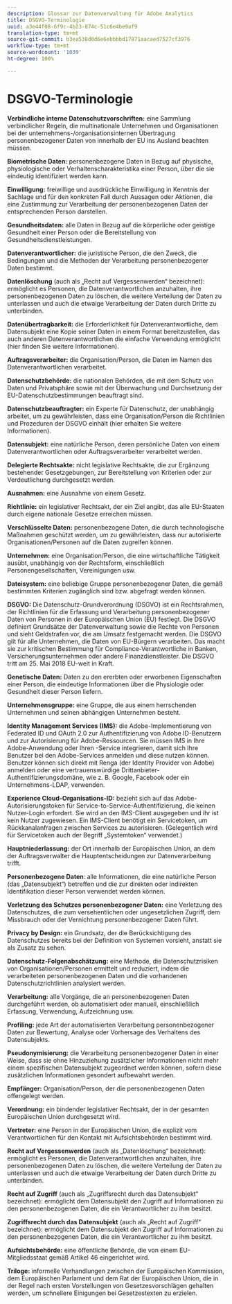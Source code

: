 ```yaml
---
description: Glossar zur Datenverwaltung für Adobe Analytics
title: DSGVO-Terminologie
uuid: a3e44f08-6f9c-4b23-874c-51c6e4be9af9
translation-type: tm+mt
source-git-commit: b3ea538d0d6e6ebbbbd17871aacaed7527cf3976
workflow-type: tm+mt
source-wordcount: '1039'
ht-degree: 100%

---
```



# DSGVO-Terminologie

**Verbindliche interne Datenschutzvorschriften:** eine Sammlung verbindlicher Regeln, die multinationale Unternehmen und Organisationen bei der unternehmens-/organisationsinternen Übertragung personenbezogener Daten von innerhalb der EU ins Ausland beachten müssen.

**Biometrische Daten:** personenbezogene Daten in Bezug auf physische, physiologische oder Verhaltenscharakteristika einer Person, über die sie eindeutig identifiziert werden kann.

**Einwilligung:** freiwillige und ausdrückliche Einwilligung in Kenntnis der Sachlage und für den konkreten Fall durch Aussagen oder Aktionen, die eine Zustimmung zur Verarbeitung der personenbezogenen Daten der entsprechenden Person darstellen.

**Gesundheitsdaten:** alle Daten in Bezug auf die körperliche oder geistige Gesundheit einer Person oder die Bereitstellung von Gesundheitsdienstleistungen.

**Datenverantwortlicher:** die juristische Person, die den Zweck, die Bedingungen und die Methoden der Verarbeitung personenbezogener Daten bestimmt.

**Datenlöschung** (auch als „Recht auf Vergessenwerden“ bezeichnet): ermöglicht es Personen, die Datenverantwortlichen anzuhalten, ihre personenbezogenen Daten zu löschen, die weitere Verteilung der Daten zu unterlassen und auch die etwaige Verarbeitung der Daten durch Dritte zu unterbinden.

**Datenübertragbarkeit:** die Erforderlichkeit für Datenverantwortliche, dem Datensubjekt eine Kopie seiner Daten in einem Format bereitzustellen, das auch anderen Datenverantwortlichen die einfache Verwendung ermöglicht (hier finden Sie weitere Informationen).

**Auftragsverarbeiter:** die Organisation/Person, die Daten im Namen des Datenverantwortlichen verarbeitet.

**Datenschutzbehörde:** die nationalen Behörden, die mit dem Schutz von Daten und Privatsphäre sowie mit der Überwachung und Durchsetzung der EU-Datenschutzbestimmungen beauftragt sind.

**Datenschutzbeauftragter:** ein Experte für Datenschutz, der unabhängig arbeitet, um zu gewährleisten, dass eine Organisation/Person die Richtlinien und Prozeduren der DSGVO einhält (hier erhalten Sie weitere Informationen).

**Datensubjekt:** eine natürliche Person, deren persönliche Daten von einem Datenverantwortlichen oder Auftragsverarbeiter verarbeitet werden.

**Delegierte Rechtsakte:** nicht legislative Rechtsakte, die zur Ergänzung bestehender Gesetzgebungen, zur Bereitstellung von Kriterien oder zur Verdeutlichung durchgesetzt werden.

**Ausnahmen:** eine Ausnahme von einem Gesetz.

**Richtlinie:** ein legislativer Rechtsakt, der ein Ziel angibt, das alle EU-Staaten durch eigene nationale Gesetze erreichen müssen.

**Verschlüsselte Daten:** personenbezogene Daten, die durch technologische Maßnahmen geschützt werden, um zu gewährleisten, dass nur autorisierte Organisationen/Personen auf die Daten zugreifen können.

**Unternehmen:** eine Organisation/Person, die eine wirtschaftliche Tätigkeit ausübt, unabhängig von der Rechtsform, einschließlich Personengesellschaften, Vereinigungen usw.

**Dateisystem:** eine beliebige Gruppe personenbezogener Daten, die gemäß bestimmten Kriterien zugänglich sind bzw. abgefragt werden können.

**DSGVO:** Die Datenschutz-Grundverordnung (DSGVO) ist ein Rechtsrahmen, der Richtlinien für die Erfassung und Verarbeitung personenbezogener Daten von Personen in der Europäischen Union (EU) festlegt. Die DSGVO definiert Grundsätze der Datenverwaltung sowie die Rechte von Personen und sieht Geldstrafen vor, die am Umsatz festgemacht werden. Die DSGVO gilt für alle Unternehmen, die Daten von EU-Bürgern verarbeiten. Das macht sie zur kritischen Bestimmung für Compliance-Verantwortliche in Banken, Versicherungsunternehmen oder andere Finanzdienstleister. Die DSGVO tritt am 25. Mai 2018 EU-weit in Kraft.

**Genetische Daten:** Daten zu den ererbten oder erworbenen Eigenschaften einer Person, die eindeutige Informationen über die Physiologie oder Gesundheit dieser Person liefern.

**Unternehmensgruppe:** eine Gruppe, die aus einem herrschenden Unternehmen und seinen abhängigen Unternehmen besteht.

**Identity Management Services (IMS):** die Adobe-Implementierung von Federated ID und OAuth 2.0 zur Authentifizierung von Adobe ID-Benutzern und zur Autorisierung für Adobe-Ressourcen. Sie müssen IMS in Ihre Adobe-Anwendung oder Ihren -Service integrieren, damit sich Ihre Benutzer bei den Adobe-Services anmelden und diese nutzen können. Benutzer können sich direkt mit Renga (der Identity Provider von Adobe) anmelden oder eine vertrauenswürdige Drittanbieter-Authentifizierungsdomäne, wie z. B. Google, Facebook oder ein Unternehmens-LDAP, verwenden.

**Experience Cloud-Organisations-ID:** bezieht sich auf das Adobe-Autorisierungstoken für Service-to-Service-Authentifizierung, die keinen Nutzer-Login erfordert. Sie wird an den IMS-Client ausgegeben und ihr ist kein Nutzer zugewiesen. Ein IMS-Client benötigt ein Servicetoken, um Rückkanalanfragen zwischen Services zu autorisieren. (Gelegentlich wird für Servicetoken auch der Begriff „Systemtoken“ verwendet.)

**Hauptniederlassung:** der Ort innerhalb der Europäischen Union, an dem der Auftragsverwalter die Hauptentscheidungen zur Datenverarbeitung trifft.

**Personenbezogene Daten**: alle Informationen, die eine natürliche Person (das „Datensubjekt“) betreffen und die zur direkten oder indirekten Identifikation dieser Person verwendet werden können.

**Verletzung des Schutzes personenbezogener Daten:** eine Verletzung des Datenschutzes, die zum versehentlichen oder ungesetzlichen Zugriff, dem Missbrauch oder der Vernichtung personenbezogener Daten führt.

**Privacy by Design:** ein Grundsatz, der die Berücksichtigung des Datenschutzes bereits bei der Definition von Systemen vorsieht, anstatt sie als Zusatz zu sehen.

**Datenschutz-Folgenabschätzung:** eine Methode, die Datenschutzrisiken von Organisationen/Personen ermittelt und reduziert, indem die verarbeiteten personenbezogenen Daten und die vorhandenen Datenschutzrichtlinien analysiert werden.

**Verarbeitung:** alle Vorgänge, die an personenbezogenen Daten durchgeführt werden, ob automatisiert oder manuell, einschließlich Erfassung, Verwendung, Aufzeichnung usw.

**Profiling:** jede Art der automatisierten Verarbeitung personenbezogener Daten zur Bewertung, Analyse oder Vorhersage des Verhaltens des Datensubjekts.

**Pseudonymisierung:** die Verarbeitung personenbezogener Daten in einer Weise, dass sie ohne Hinzuziehung zusätzlicher Informationen nicht mehr einem spezifischen Datensubjekt zugeordnet werden können, sofern diese zusätzlichen Informationen gesondert aufbewahrt werden.

**Empfänger:** Organisation/Person, der die personenbezogenen Daten offengelegt werden.

**Verordnung:** ein bindender legislativer Rechtsakt, der in der gesamten Europäischen Union durchgesetzt wird.

**Vertreter:** eine Person in der Europäischen Union, die explizit vom Verantwortlichen für den Kontakt mit Aufsichtsbehörden bestimmt wird.

**Recht auf Vergessenwerden** (auch als „Datenlöschung“ bezeichnet): ermöglicht es Personen, die Datenverantwortlichen anzuhalten, ihre personenbezogenen Daten zu löschen, die weitere Verteilung der Daten zu unterlassen und auch die etwaige Verarbeitung der Daten durch Dritte zu unterbinden.

**Recht auf Zugriff** (auch als „Zugriffsrecht durch das Datensubjekt“ bezeichnet): ermöglicht dem Datensubjekt den Zugriff auf Informationen zu den personenbezogenen Daten, die ein Verantwortlicher zu ihm besitzt.

**Zugriffsrecht durch das Datensubjekt** (auch als „Recht auf Zugriff“ bezeichnet): ermöglicht dem Datensubjekt den Zugriff auf Informationen zu den personenbezogenen Daten, die ein Verantwortlicher zu ihm besitzt.

**Aufsichtsbehörde:** eine öffentliche Behörde, die von einem EU-Mitgliedsstaat gemäß Artikel 46 eingerichtet wird.

**Triloge:** informelle Verhandlungen zwischen der Europäischen Kommission, dem Europäischen Parlament und dem Rat der Europäischen Union, die in der Regel nach ersten Vorstellungen von Gesetzesvorschlägen gehalten werden, um schnellere Einigungen bei Gesetzestexten zu erzielen.
